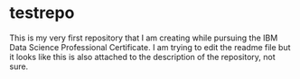 # testrepo
This is my very first repository that I am creating while pursuing the IBM Data Science Professional Certificate. 
I am trying to edit the readme file but it looks like this is also attached to the description of the repository, not sure. 
